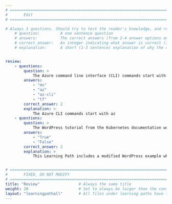 ```yaml
---
# ================================================================================
#       Edit
# ================================================================================

# Always 3 questions. Should try to test the reader's knowledge, and reinforce the key points you want them to remember.
    # question:         A one sentence question
    # answers:          The correct answers (from 2-4 answer options only). Should be surrounded by quotes.
    # correct_answer:   An integer indicating what answer is correct (index starts from 0)
    # explanation:      A short (1-3 sentence) explanation of why the correct answer is correct. Can add additional context if desired


review:
    - questions:
        question: >
            The Azure command line interface (CLI) commands start with:
        answers:
            - "ms"
            - "az"
            - "az-cli"
            - "tf"
        correct_answer: 2                     
        explanation: >
            The Azure CLI commands start with az
    - questions:
        question: >
            The WordPress tutorial from the Kubernetes documentation works without any changes in AKS with Arm-based instances. 
        answers:
            - "True"
            - "False"
        correct_answer: 2                     
        explanation: >
            This Learning Path includes a modified WordPress example which works on AKS with Arm-based instances.


# ================================================================================
#       FIXED, DO NOT MODIFY
# ================================================================================
title: "Review"                 # Always the same title
weight: 20                      # Set to always be larger than the content in this path
layout: "learningpathall"       # All files under learning paths have this same wrapper
---
```


